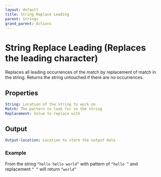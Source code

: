 ```yaml
---
layout: default
title: String Replace Leading
parent: Strings
grand_parent: Actions
---
```

# String Replace Leading (Replaces the leading character)
Replaces all leading occurrences of the match by replacement of match in the string. Returns the string untouched if there are no occurrences.

## Properties
```yaml
String: Location of the string to work on
Match: The pattern to look for in the string
Replacement: Value to replace with
```

## Output
```yaml
Output-location: Location to store the output data
```

### Example
From the string `“hello hello world”` with pattern of `“hello ”` and replacement `“ “` will return `“world”`
